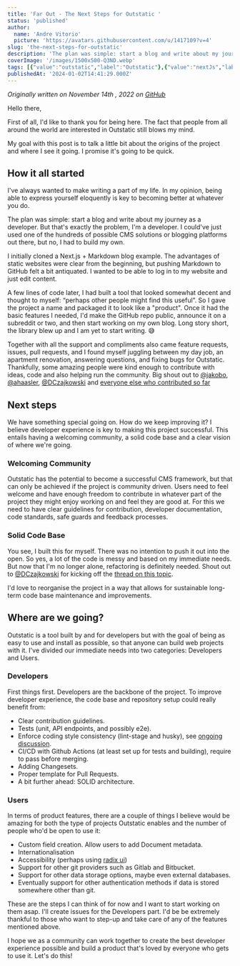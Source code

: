 ```yaml
---
title: 'Far Out - The Next Steps for Outstatic '
status: 'published'
author:
  name: 'Andre Vitorio'
  picture: 'https://avatars.githubusercontent.com/u/1417109?v=4'
slug: 'the-next-steps-for-outstatic'
description: 'The plan was simple: start a blog and write about my journey as a developer. But that''s exactly the problem, I''m a developer. '
coverImage: '/images/1500x500-Q3ND.webp'
tags: [{"value":"outstatic","label":"Outstatic"},{"value":"nextJs","label":"NextJs"},{"value":"gitHub","label":"GitHub"}]
publishedAt: '2024-01-02T14:41:29.000Z'
---
```


*Originally written on November 14th , 2022 on [GitHub](https://github.com/avitorio/outstatic/discussions/56)*

Hello there,

First of all, I'd like to thank you for being here. The fact that people from all around the world are interested in Outstatic still blows my mind.

My goal with this post is to talk a little bit about the origins of the project and where I see it going. I promise it's going to be quick.

## How it all started

I've always wanted to make writing a part of my life. In my opinion, being able to express yourself eloquently is key to becoming better at whatever you do.

The plan was simple: start a blog and write about my journey as a developer. But that's exactly the problem, I'm a developer. I could've just used one of the hundreds of possible CMS solutions or blogging platforms out there, but no, I had to build my own.

I initially cloned a Next.js + Markdown blog example. The advantages of static websites were clear from the beginning, but pushing Markdown to GitHub felt a bit antiquated. I wanted to be able to log in to my website and just edit content.

A few lines of code later, I had built a tool that looked somewhat decent and thought to myself: “perhaps other people might find this useful”. So I gave the project a name and packaged it to look like a "product". Once it had the basic features I needed, I'd make the GitHub repo public, announce it on a subreddit or two, and then start working on my own blog. Long story short, the library blew up and I am yet to start writing. 😅

Together with all the support and compliments also came feature requests, issues, pull requests, and I found myself juggling between my day job, an apartment renovation, answering questions, and fixing bugs for Outstatic. Thankfully, some amazing people were kind enough to contribute with ideas, code and also helping run the community. Big shout out to [@jakobo](https://github.com/jakobo), [@ahaasler](https://github.com/ahaasler), [@DCzajkowski](https://github.com/DCzajkowski) and [everyone else who contributed so far](https://github.com/avitorio/outstatic/graphs/contributors)

## Next steps

We have something special going on. How do we keep improving it? I believe developer experience is key to making this project successful. This entails having a welcoming community, a solid code base and a clear vision of where we're going.

### Welcoming Community

Outstatic has the potential to become a successful CMS framework, but that can only be achieved if the project is community driven. Users need to feel welcome and have enough freedom to contribute in whatever part of the project they might enjoy working on and feel they are good at. For this we need to have clear guidelines for contribution, developer documentation, code standards, safe guards and feedback processes.

### Solid Code Base

You see, I built this for myself. There was no intention to push it out into the open. So yes, a lot of the code is messy and based on my immediate needs. But now that I'm no longer alone, refactoring is definitely needed. Shout out to [@DCzajkowski](https://github.com/DCzajkowski) for kicking off the [thread on this topic](https://github.com/avitorio/outstatic/discussions/54).

I'd love to reorganise the project in a way that allows for sustainable long-term code base maintenance and improvements.

## Where are we going?

Outstatic is a tool built by and for developers but with the goal of being as easy to use and install as possible, so that anyone can build web projects with it. I've divided our immediate needs into two categories: Developers and Users.

### Developers

First things first. Developers are the backbone of the project. To improve developer experience, the code base and repository setup could really benefit from:

- Clear contribution guidelines.
- Tests (unit, API endpoints, and possibly e2e).
- Enforce coding style consistency (lint-stage and husky), see [ongoing discussion](https://github.com/avitorio/outstatic/discussions/54#discussioncomment-4107145).
- CI/CD with Github Actions (at least set up for tests and building), require to pass before merging.
- Adding Changesets.
- Proper template for Pull Requests.
- A bit further ahead: SOLID architecture.

### Users

In terms of product features, there are a couple of things I believe would be amazing for both the type of projects Outstatic enables and the number of people who'd be open to use it:

- Custom field creation. Allow users to add Document metadata.
- Internationalisation
- Accessibility (perhaps using [radix ui](https://www.radix-ui.com/))
- Support for other git providers such as Gitlab and Bitbucket.
- Support for other data storage options, maybe even external databases.
- Eventually support for other authentication methods if data is stored somewhere other than git.

These are the steps I can think of for now and I want to start working on them asap. I'll create issues for the Developers part. I'd be be extremely thankful to those who want to step-up and take care of any of the features mentioned above.

I hope we as a community can work together to create the best developer experience possible and build a product that's loved by everyone who gets to use it. Let's do this!